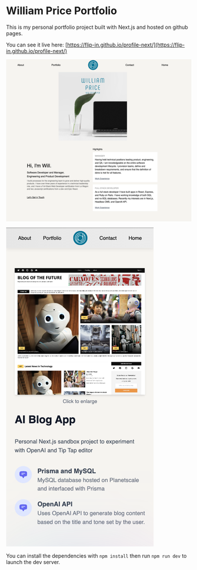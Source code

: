 # William Price Portfolio

This is my personal portfolio project built with Next.js and hosted on github pages.

You can see it live here: [https://flip-in.github.io/profile-next/](https://flip-in.github.io/profile-next/)

![william portfolio desktop](public/assets/portfolio-ss-desktop.png)

![william portfolio mobile](public/assets/portfolio-ss-mobile.png)

You can install the dependencies with `npm install` then run `npm run dev` to launch the dev server.
